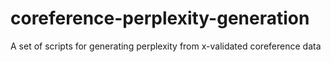 # coreference-perplexity-generation
A set of scripts for generating perplexity from x-validated coreference data
